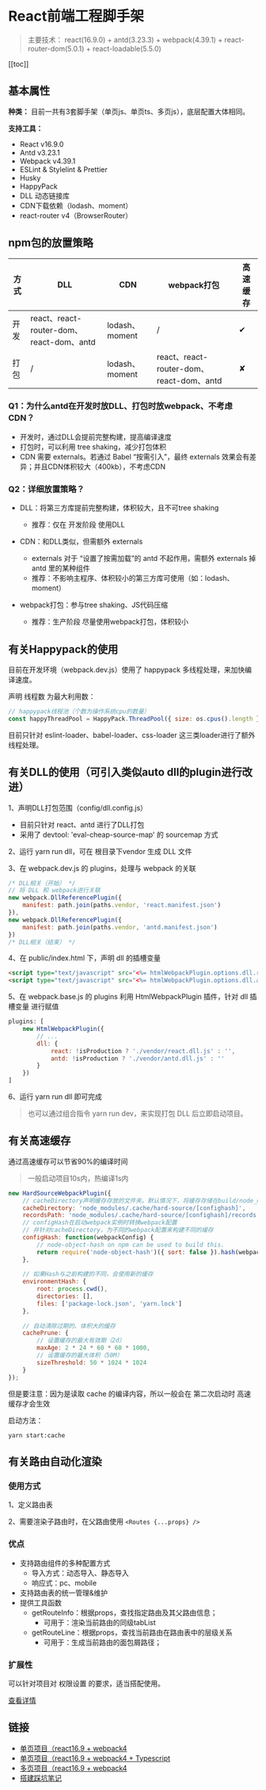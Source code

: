 # React前端工程脚手架
> 主要技术： react(16.9.0) + antd(3.23.3) + webpack(4.39.1) + react-router-dom(5.0.1) + react-loadable(5.5.0)

[[toc]]


## 基本属性
**种类：** 目前一共有3套脚手架（单页js、单页ts、多页js），底层配置大体相同。

**支持工具：**
  - React v16.9.0
  - Antd v3.23.1
  - Webpack v4.39.1
  - ESLint & Stylelint & Prettier
  - Husky
  - HappyPack
  - DLL 动态链接库
  - CDN下载依赖（lodash、moment）
  - react-router v4（BrowserRouter）

## npm包的放置策略
| 方式 | DLL | CDN | webpack打包 | 高速缓存 |
|--|--|--|--|--|
| 开发 | react、react-router-dom、react-dom、antd | lodash、moment | / | ✔ |
| 打包 | / | lodash、moment | react、react-router-dom、react-dom、antd | ✘ |

### Q1：为什么antd在开发时放DLL、打包时放webpack、不考虑CDN？
 - 开发时，通过DLL会提前完整构建，提高编译速度
 - 打包时，可以利用 tree shaking，减少打包体积
 - CDN 需要 externals。若通过 Babel “按需引入”，最终 externals 效果会有差异；并且CDN体积较大（400kb），不考虑CDN

### Q2：详细放置策略？
 - DLL：将第三方库提前完整构建，体积较大，且不可tree shaking
    - 推荐：仅在 开发阶段 使用DLL

 - CDN：和DLL类似，但需额外 externals
    - externals 对于 “设置了按需加载”的 antd 不起作用，需额外 externals 掉 antd 里的某种组件
    - 推荐：不影响主程序、体积较小的第三方库可使用（如：lodash、moment）

 - webpack打包：参与tree shaking、JS代码压缩
    - 推荐：生产阶段 尽量使用webpack打包，体积较小

## 有关Happypack的使用
目前在开发环境（webpack.dev.js）使用了 happypack 多线程处理，来加快编译速度。

声明 线程数 为最大利用数：

```js
// happypack线程池（个数为操作系统cpu的数量）
const happyThreadPool = HappyPack.ThreadPool({ size: os.cpus().length });
```
目前只针对 eslint-loader、babel-loader、css-loader 这三类loader进行了额外线程处理。


## 有关DLL的使用（可引入类似auto dll的plugin进行改进）
1、声明DLL打包范围（config/dll.config.js）
 - 目前只针对 react、antd 进行了DLL打包
 - 采用了 devtool: 'eval-cheap-source-map' 的 sourcemap 方式

2、运行 yarn run dll，可在 根目录下vendor 生成 DLL 文件

3、在 webpack.dev.js 的 plugins，处理与 webpack 的关联
```js
/* DLL相关（开始） */
// 将 DLL 和 webpack进行关联
new webpack.DllReferencePlugin({
    manifest: path.join(paths.vendor, 'react.manifest.json')
}),
new webpack.DllReferencePlugin({
    manifest: path.join(paths.vendor, 'antd.manifest.json')
})
/* DLL相关（结束） */
```

4、在 public/index.html 下，声明 dll 的插槽变量
```html
<script type="text/javascript" src="<%= htmlWebpackPlugin.options.dll.react %>"></script>
<script type="text/javascript" src="<%= htmlWebpackPlugin.options.dll.antd %>"></script>
```

5、在 webpack.base.js 的 plugins 利用 HtmlWebpackPlugin 插件，针对 dll 插槽变量 进行赋值
```js
plugins: [ 
    new HtmlWebpackPlugin({
        // ...
        dll: {
            react: !isProduction ? './vendor/react.dll.js' : '',
            antd: !isProduction ? './vendor/antd.dll.js' : ''
        }
    })
]
```

6、运行 yarn run dll 即可完成
> 也可以通过组合指令 yarn run dev，来实现打包 DLL 后立即启动项目。

## 有关高速缓存
通过高速缓存可以节省90%的编译时间
> 一般启动项目10s内，热编译1s内

```js
new HardSourceWebpackPlugin({
    // cacheDirectory声明缓存存放的文件夹。默认情况下，将缓存存储在build/node_modules下的目录中
    cacheDirectory: 'node_modules/.cache/hard-source/[confighash]',
    recordsPath: 'node_modules/.cache/hard-source/[confighash]/records.json',
    // configHash在启动webpack实例时转换webpack配置
    // 并针对cacheDirectory，为不同的webpack配置来构建不同的缓存
    configHash: function(webpackConfig) {
        // node-object-hash on npm can be used to build this.
        return require('node-object-hash')({ sort: false }).hash(webpackConfig);
    },
  
    // 如果Hash与之前构建的不同，会使用新的缓存
    environmentHash: {
        root: process.cwd(),
        directories: [],
        files: ['package-lock.json', 'yarn.lock']
    },
 
    // 自动清除过期的、体积大的缓存
    cachePrune: {
        // 设置缓存的最大有效期（2d）
        maxAge: 2 * 24 * 60 * 60 * 1000,
        // 设置缓存的最大体积（50M）
        sizeThreshold: 50 * 1024 * 1024
    }
});
```

但是要注意：因为是读取 cache 的编译内容，所以一般会在 第二次启动时 高速缓存才会生效


启动方法：
```
yarn start:cache
```

## 有关路由自动化渲染

### 使用方式
1、定义路由表

2、需要渲染子路由时，在父路由使用 `<Routes {...props} />`


### 优点
 - 支持路由组件的多种配置方式
    - 导入方式：动态导入、静态导入
    - 响应式：pc、mobile
 - 支持路由表的统一管理&维护
 - 提供工具函数
    - getRouteInfo：根据props，查找指定路由及其父路由信息；
        - 可用于：渲染当前路由的同级tabList
    - getRouteLine：根据props，查找当前路由在路由表中的层级关系
        - 可用于：生成当前路由的面包屑路径；


### 扩展性
可以针对项目对 权限设置 的要求，适当搭配使用。

[查看详情](./DEMO.md)


## 链接
 - [单页项目（react16.9 + webpack4](https://github.com/netease-frontend-institute/ehr-react-template/tree/single/js')
 - [单页项目（react16.9 + webpack4 + Typescript](https://github.com/netease-frontend-institute/ehr-react-template/tree/single/ts')
 - [多页项目（react16.9 + webpack4](https://github.com/netease-frontend-institute/ehr-react-template/tree/multiple/js')
 - [搭建踩坑笔记](./react-project-note)
